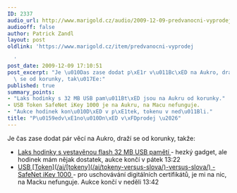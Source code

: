 ```yaml
---
ID: 2337
audio_url: http://www.marigold.cz/audio/2009-12-09-predvanocni-vyprodej.mp3
audiooff: false
author: Patrick Zandl
layout: post
oldlink: 'https://www.marigold.cz/item/predvanocni-vyprodej

  '
post_date: 2009-12-09 17:10:51
post_excerpt: "Je \u010Das zase dodat p\xE1r v\u011Bc\xED na Aukro, dra\u017E\xED\
  \ se od korunky, tak\u017Ee:"
published: true
summary_points:
- "Laks hodinky s 32 MB USB pam\u011Bt\xED jsou na Aukru od korunky."
- USB Token SafeNet iKey 1000 je na Aukru, na Macu nefunguje.
- "Aukce hodinek kon\u010D\xED v p\xE1tek, tokenu v ned\u011Bli."
title: "P\u0159edv\xE1no\u010Dn\xED v\xFDprodej \u2026"
---
```


Je čas zase dodat pár věcí na Aukro, draží se od korunky, takže:

	
<ul><li><a href="http://www.aukro.cz/item843711585_laks_hodinky_s_vestavenou_flash_32_mb_usb_pameti.html">Laks hodinky s vestavěnou flash 32 MB USB pamětí </a> - hezký gadget, ale hodinek mám nějak dostatek, aukce končí v pátek 13:22</li>

<li><a href="http://www.aukro.cz/item843711886_usb_token_safenet_ikey_1000.html">USB [Token](/ai/[tokeny](/ai/tokeny-versus-slova/)-versus-slova/) - SafeNet iKey 1000 </a> - pro uschovávání digitálních certifikátů, je mi na nic, na Macku nefunguje. Aukce končí v neděli 13:42
</li></ul>